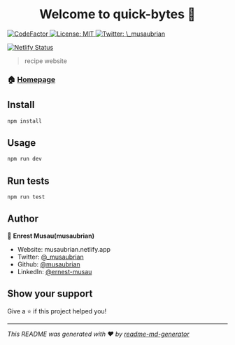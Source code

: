 <h1 align="center">Welcome to quick-bytes 👋</h1>
<p>

  <a href="https://www.codefactor.io/repository/github/musaubrian/quick-bytes">
    <img src="https://www.codefactor.io/repository/github/musaubrian/quick-bytes/badge"alt="CodeFactor" />
  </a>
  <a href="#" target="_blank">
    <img alt="License: MIT" src="https://img.shields.io/badge/License-MIT-yellow.svg" />
  </a>
  <a href="https://twitter.com/_musaubrian" target="_blank">
    <img alt="Twitter: \_musaubrian" src="https://img.shields.io/twitter/follow/_musaubrian.svg?style=social" />
  </a>

  [![Netlify Status](https://api.netlify.com/api/v1/badges/929b8d52-3a42-4201-aada-f06368afb603/deploy-status)](https://app.netlify.com/sites/quickbyts/deploys)
</p>


> recipe website

### 🏠 [Homepage](https://quickbyts.netlify.app)

## Install

```sh
npm install
```

## Usage

```sh
npm run dev
```

## Run tests

```sh
npm run test
```

## Author

👤 **Enrest Musau(musaubrian)**

* Website: musaubrian.netlify.app
* Twitter: [@\_musaubrian](https://twitter.com/\_musaubrian)
* Github: [@musaubrian](https://github.com/musaubrian)
* LinkedIn: [@ernest-musau](https://linkedin.com/in/ernest-musau)

## Show your support

Give a ⭐️ if this project helped you!

***
_This README was generated with ❤️ by [readme-md-generator](https://github.com/kefranabg/readme-md-generator)_